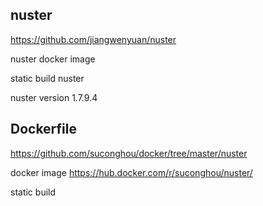 ## nuster

https://github.com/jiangwenyuan/nuster

nuster docker image

static build nuster

nuster version 1.7.9.4


## Dockerfile

https://github.com/suconghou/docker/tree/master/nuster

docker image  https://hub.docker.com/r/suconghou/nuster/

static build


